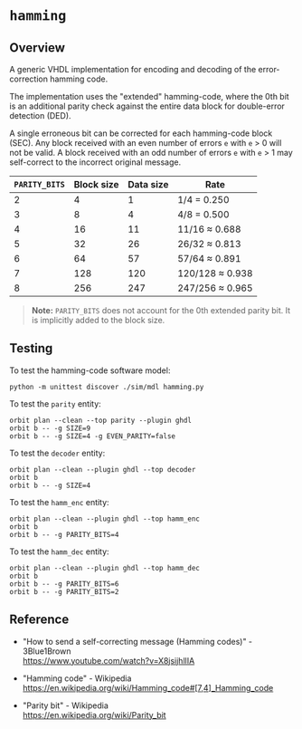 # `hamming`

## Overview

A generic VHDL implementation for encoding and decoding of the error-correction hamming code.

The implementation uses the "extended" hamming-code, where the 0th bit is an additional parity check against the entire data block for double-error detection (DED). 

A single erroneous bit can be corrected for each hamming-code block (SEC). Any block received with an even number of errors `e` with `e` > 0 will not be valid. A block received with an odd number of errors `e` with `e` > 1 may self-correct to the incorrect original message.

`PARITY_BITS` | Block size | Data size  | Rate  
---     | --- | --- | --- 
2       | 4   | 1   | 1/4 = 0.250
3       | 8   | 4   | 4/8 = 0.500
4       | 16  | 11  | 11/16 ≈ 0.688
5       | 32  | 26  | 26/32 ≈ 0.813
6       | 64  | 57  | 57/64 ≈ 0.891
7       | 128 | 120 | 120/128 ≈ 0.938
8       | 256 | 247 | 247/256 ≈ 0.965

> __Note:__ `PARITY_BITS` does not account for the 0th extended parity bit. It is implicitly added to the block size.

## Testing

To test the hamming-code software model:
```
python -m unittest discover ./sim/mdl hamming.py
```

To test the `parity` entity:
```
orbit plan --clean --top parity --plugin ghdl
orbit b -- -g SIZE=9 
orbit b -- -g SIZE=4 -g EVEN_PARITY=false
```

To test the `decoder` entity:
```
orbit plan --clean --plugin ghdl --top decoder
orbit b
orbit b -- -g SIZE=4
```

To test the `hamm_enc` entity:
```
orbit plan --clean --plugin ghdl --top hamm_enc
orbit b
orbit b -- -g PARITY_BITS=4
```

To test the `hamm_dec` entity:
```
orbit plan --clean --plugin ghdl --top hamm_dec
orbit b
orbit b -- -g PARITY_BITS=6
orbit b -- -g PARITY_BITS=2
```

## Reference

- "How to send a self-correcting message (Hamming codes)" - 3Blue1Brown  
https://www.youtube.com/watch?v=X8jsijhllIA

- "Hamming code" - Wikipedia  
https://en.wikipedia.org/wiki/Hamming_code#[7,4]_Hamming_code

- "Parity bit" - Wikipedia  
https://en.wikipedia.org/wiki/Parity_bit